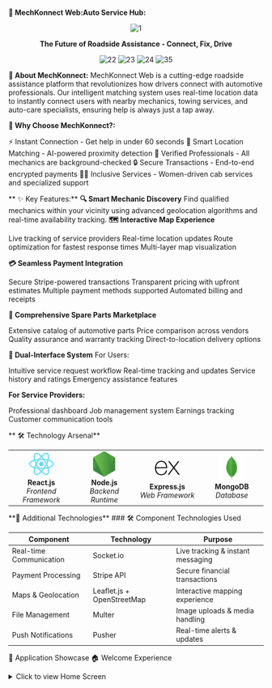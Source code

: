 **🔧 MechKonnect Web:Auto Service Hub:**
<div align="center">

![1](https://github.com/user-attachments/assets/96751231-4ef9-4365-96a4-4240ec3d73b8)

**The Future of Roadside Assistance - Connect, Fix, Drive**


![22](https://github.com/user-attachments/assets/a4cc408b-647b-411c-b542-d1b099291fd6)
![23](https://github.com/user-attachments/assets/3fcb8439-e585-4b8a-b8a3-5d6cef0c72e5)
![24](https://github.com/user-attachments/assets/f11a7f14-ec04-4866-987a-70802ec18f4c)
![35](https://github.com/user-attachments/assets/f30c2a1d-1cc6-4d35-a056-02139e10e0be)

</div>


**🚀 About MechKonnect:**
MechKonnect Web is a cutting-edge roadside assistance platform that revolutionizes how drivers connect with automotive professionals. Our intelligent matching system uses real-time location data to instantly connect users with nearby mechanics, towing services, and auto-care specialists, ensuring help is always just a tap away.

**🎯 Why Choose MechKonnect?:**

⚡ Instant Connection - Get help in under 60 seconds
📍 Smart Location Matching - AI-powered proximity detection
💯 Verified Professionals - All mechanics are background-checked
🔒 Secure Transactions - End-to-end encrypted payments
👩‍🔧 Inclusive Services - Women-driven cab services and specialized support

**
✨ Key Features:**
**🔍 Smart Mechanic Discovery**
Find qualified mechanics within your vicinity using advanced geolocation algorithms and real-time availability tracking.
**🗺️ Interactive Map Experience**

Live tracking of service providers
Real-time location updates
Route optimization for fastest response times
Multi-layer map visualization

**💳 Seamless Payment Integration**

Secure Stripe-powered transactions
Transparent pricing with upfront estimates
Multiple payment methods supported
Automated billing and receipts

**🛒 Comprehensive Spare Parts Marketplace**

Extensive catalog of automotive parts
Price comparison across vendors
Quality assurance and warranty tracking
Direct-to-location delivery options

**🔄 Dual-Interface System**
For Users:

Intuitive service request workflow
Real-time tracking and updates
Service history and ratings
Emergency assistance features

**For Service Providers:**

Professional dashboard
Job management system
Earnings tracking
Customer communication tools

**
🛠️ Technology Arsenal**
<table>
<tr>
<td align="center" width="200px">
<img src="https://raw.githubusercontent.com/devicons/devicon/master/icons/react/react-original.svg" width="50" height="50" alt="React"/>
<br><strong>React.js</strong>
<br><em>Frontend Framework</em>
</td>
<td align="center" width="200px">
<img src="https://raw.githubusercontent.com/devicons/devicon/master/icons/nodejs/nodejs-original.svg" width="50" height="50" alt="Node.js"/>
<br><strong>Node.js</strong>
<br><em>Backend Runtime</em>
</td>
<td align="center" width="200px">
<img src="https://raw.githubusercontent.com/devicons/devicon/master/icons/express/express-original.svg" width="50" height="50" alt="Express"/>
<br><strong>Express.js</strong>
<br><em>Web Framework</em>
</td>
<td align="center" width="200px">
<img src="https://raw.githubusercontent.com/devicons/devicon/master/icons/mongodb/mongodb-original.svg" width="50" height="50" alt="MongoDB"/>
<br><strong>MongoDB</strong>
<br><em>Database</em>
</td>
</tr>
</table>
**🔧 Additional Technologies**
### 🛠️ Component Technologies Used

| **Component**            | **Technology**              | **Purpose**                                |
|--------------------------|-----------------------------|---------------------------------------------|
| Real-time Communication  | Socket.io                   | Live tracking & instant messaging           |
| Payment Processing       | Stripe API                  | Secure financial transactions               |
| Maps & Geolocation       | Leaflet.js + OpenStreetMap  | Interactive mapping experience              |
| File Management          | Multer                      | Image uploads & media handling              |
| Push Notifications       | Pusher                      | Real-time alerts & updates                  |

📸 Application Showcase
🏠 Welcome Experience
<details>
<summary>Click to view Home Screen</summary>
![14](https://github.com/user-attachments/assets/0e91704f-51da-4f31-90e9-59e68ffcf9dd)
![13](https://github.com/user-attachments/assets/0f2f0179-8c16-4e10-b055-ca0455a835c5)

Clean, intuitive interface designed for quick access to emergency services
</details>




